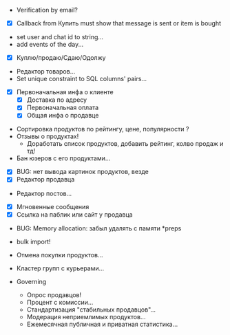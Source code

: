 - Verification by email?
-[x] Callback from Купить must show that message is sent or item is bought
- set user and chat id to string...
- add events of the day...
-[x] Куплю/продаю/Сдаю/Одолжу
- Редактор товаров...
- Set unique constraint to SQL columns' pairs...

-[x] Первоначальная инфа о клиенте
    -[x] Доставка по адресу
    -[x] Первоначальная оплата
    -[x] Общая инфа о продавце

- Сортировка продуктов по рейтингу, цене, популярности ?
- Отзывы о продуктах!
    - Доработать список продуктов, добавить рейтинг, колво продаж и тд!
- Бан юзеров с его продуктами...
-[x] BUG: нет вывода картинок продуктов, везде
-[x] Редактор продавца
- Редактор постов...
-[x] Мгновенные сообщения
-[x] Ссылка на паблик или сайт у продавца
- BUG: Memory allocation: забыл удалять с памяти *preps
- bulk import!
- Отмена покупки продуктов...

- Кластер групп с курьерами...

- Governing
    - Опрос продавцов!
    - Процент с комиссии...
    - Стандартизация "стабильных продавцов"...
    - Модерация неприемлимых продуктов...
    - Ежемесячная публичная и приватная статистика...